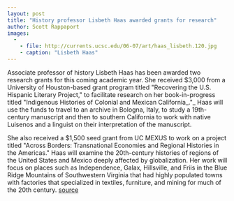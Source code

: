 ```yaml
---
layout: post
title: "History professor Lisbeth Haas awarded grants for research"
author: Scott Rappaport
images:
  -
    - file: http://currents.ucsc.edu/06-07/art/haas_lisbeth.120.jpg
    - caption: "Lisbeth Haas"
---
```


Associate professor of history Lisbeth Haas has been awarded two research grants for this coming academic year. She received $3,000 from a University of Houston-based grant program titled "Recovering the U.S. Hispanic Literary Project," to facilitate research on her book-in-progress titled "Indigenous Histories of Colonial and Mexican California_."_ Haas will use the funds to travel to an archive in Bologna, Italy, to study a 19th-century manuscript and then to southern California to work with native Luisenos and a linguist on their interpretation of the manuscript.

She also received a $1,500 seed grant from UC MEXUS to work on a project titled "Across Borders: Transnational Economies and Regional Histories in the Americas." Haas will examine the 20th-century histories of regions of the United States and Mexico deeply affected by globalization. Her work will focus on places such as Independence, Galax, Hillsville, and Friis in the Blue Ridge Mountains of Southwestern Virginia that had highly populated towns with factories that specialized in textiles, furniture, and mining for much of the 20th century.
[source](http://www1.ucsc.edu/currents/06-07/10-02/haas.asp "Permalink to haas")
